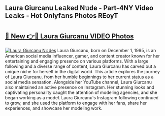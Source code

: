## Laura Giurcanu Le𝚊ked N𝚞de - Part-4NY Video Le𝚊ks - Hot Onlyf𝚊ns Photos REoyT

# <h2><a href="http://ab95296.deff.icu/?id=Laura+Giurcanu">🔗 New 👉🔴 Laura Giurcanu VIDEO Photos</a></h2>

[![Laura Giurcanu N𝚞des](https://i.imgur.com/rIISA9y.gif)](http://ab95296.deff.icu/?id=Laura+Giurcanu)
Laura Giurcanu, born on December 1, 1995, is an American social media influencer, gamer, and content creator known for her entertaining and engaging presence on various platforms. With a large following and a diverse range of content, Laura Giurcanu has carved out a unique niche for herself in the digital world. This article explores the journey of Laura Giurcanu, from her humble beginnings to her current status as a social media sensation. Alongside her YouTube channel, Laura Giurcanu also maintained an active presence on Instagram. Her stunning looks and captivating personality caught the attention of modeling agencies, and she began working as a model. Laura Giurcanu's Instagram following continued to grow, and she used the platform to engage with her fans, share her experiences, and showcase her modeling work.
